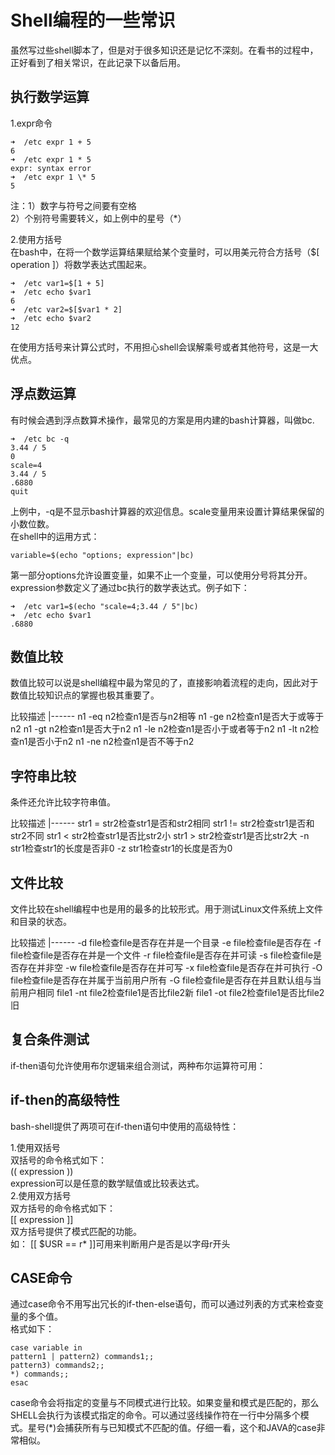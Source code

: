 # Shell编程的一些常识

虽然写过些shell脚本了，但是对于很多知识还是记忆不深刻。在看书的过程中，正好看到了相关常识，在此记录下以备后用。

## 执行数学运算

1.expr命令

```
➜  /etc expr 1 + 5
6
➜  /etc expr 1 * 5
expr: syntax error
➜  /etc expr 1 \* 5
5

```

注：1）数字与符号之间要有空格<br/>
2）个别符号需要转义，如上例中的星号（*）

2.使用方括号<br/>
在bash中，在将一个数学运算结果赋给某个变量时，可以用美元符合方括号（$[ operation ]）将数学表达式围起来。

```
➜  /etc var1=$[1 + 5]
➜  /etc echo $var1
6
➜  /etc var2=$[$var1 * 2]
➜  /etc echo $var2
12

```

在使用方括号来计算公式时，不用担心shell会误解乘号或者其他符号，这是一大优点。

## 浮点数运算

有时候会遇到浮点数算术操作，最常见的方案是用内建的bash计算器，叫做bc.

```
➜  /etc bc -q
3.44 / 5
0
scale=4
3.44 / 5
.6880
quit

```

上例中，-q是不显示bash计算器的欢迎信息。scale变量用来设置计算结果保留的小数位数。<br/>
在shell中的运用方式：

```
variable=$(echo "options; expression"|bc)

```

第一部分options允许设置变量，如果不止一个变量，可以使用分号将其分开。<br/>
expression参数定义了通过bc执行的数学表达式。例子如下：

```
➜  /etc var1=$(echo "scale=4;3.44 / 5"|bc)
➜  /etc echo $var1
.6880

```

## 数值比较

数值比较可以说是shell编程中最为常见的了，直接影响着流程的走向，因此对于数值比较知识点的掌握也极其重要了。

<th align="center">比较</th><th align="center">描述</th>
|------
<td align="center">n1 -eq n2</td><td align="center">检查n1是否与n2相等</td>
<td align="center">n1 -ge n2</td><td align="center">检查n1是否大于或等于n2</td>
<td align="center">n1 -gt n2</td><td align="center">检查n1是否大于n2</td>
<td align="center">n1 -le n2</td><td align="center">检查n1是否小于或者等于n2</td>
<td align="center">n1 -lt n2</td><td align="center">检查n1是否小于n2</td>
<td align="center">n1 -ne n2</td><td align="center">检查n1是否不等于n2</td>

## 字符串比较

条件还允许比较字符串值。

<th align="center">比较</th><th align="center">描述</th>
|------
<td align="center">str1 = str2</td><td align="center">检查str1是否和str2相同</td>
<td align="center">str1 != str2</td><td align="center">检查str1是否和str2不同</td>
<td align="center">str1 &lt; str2</td><td align="center">检查str1是否比str2小</td>
<td align="center">str1 &gt; str2</td><td align="center">检查str1是否比str2大</td>
<td align="center">-n str1</td><td align="center">检查str1的长度是否非0</td>
<td align="center">-z str1</td><td align="center">检查str1的长度是否为0</td>

## 文件比较

文件比较在shell编程中也是用的最多的比较形式。用于测试Linux文件系统上文件和目录的状态。

<th align="center">比较</th><th align="center">描述</th>
|------
<td align="center">-d file</td><td align="center">检查file是否存在并是一个目录</td>
<td align="center">-e file</td><td align="center">检查file是否存在</td>
<td align="center">-f file</td><td align="center">检查file是否存在并是一个文件</td>
<td align="center">-r file</td><td align="center">检查file是否存在并可读</td>
<td align="center">-s file</td><td align="center">检查file是否存在并非空</td>
<td align="center">-w file</td><td align="center">检查file是否存在并可写</td>
<td align="center">-x file</td><td align="center">检查file是否存在并可执行</td>
<td align="center">-O file</td><td align="center">检查file是否存在并属于当前用户所有</td>
<td align="center">-G file</td><td align="center">检查file是否存在并且默认组与当前用户相同</td>
<td align="center">file1 -nt file2</td><td align="center">检查file1是否比file2新</td>
<td align="center">file1 -ot file2</td><td align="center">检查file1是否比file2旧</td>

## 复合条件测试

if-then语句允许使用布尔逻辑来组合测试，两种布尔运算符可用：

## if-then的高级特性

bash-shell提供了两项可在if-then语句中使用的高级特性：

1.使用双括号<br/>
双括号的命令格式如下：<br/>
((  expression ))<br/>
expression可以是任意的数学赋值或比较表达式。<br/>
2.使用双方括号<br/>
双方括号的命令格式如下：<br/>
[[ expression ]]<br/>
双方括号提供了模式匹配的功能。<br/>
如： [[ $USR == r* ]]可用来判断用户是否是以字母r开头

## CASE命令

通过case命令不用写出冗长的if-then-else语句，而可以通过列表的方式来检查变量的多个值。<br/>
格式如下：

```
case variable in
pattern1 | pattern2) commands1;;
pattern3) commands2;;
*) commands;;
esac

```

case命令会将指定的变量与不同模式进行比较。如果变量和模式是匹配的，那么SHELL会执行为该模式指定的命令。可以通过竖线操作符在一行中分隔多个模式。星号(*)会捕获所有与已知模式不匹配的值。仔细一看，这个和JAVA的case非常相似。
